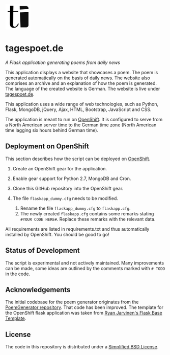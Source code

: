 ![tagespoet.de logo](static/resources/img/logo.png)

tagespoet.de
============
*A Flask application generating poems from daily news*

This application displays a website that showcases a poem. The poem is generated automatically on the basis of daily
news. The website also comprises an archive and an explanation of how the poem is generated. The language of the created
website is German. The website is live under [tagespoet.de](http://www.tagespoet.de). 

This application uses a wide range of web technologies, such as Python, Flask, MongoDB, jQuery, Ajax, HTML, Bootstrap,
JavaScript and CSS.

The application is meant to run on [OpenShift](http://www.openshift.com). It is configured to serve from a North American server time to
 the German time zone (North American time lagging six hours behind German time).
 
Deployment on OpenShift
-----------------------
This section describes how the script can be deployed on [OpenShift](http://www.openshift.com).

1. Create an OpenShift gear for the application.

2. Enable gear support for Python 2.7, MongoDB and Cron.

3. Clone this GitHub repository into the OpenShift gear.

4. The file `flaskapp_dummy.cfg` needs to be modified.
    1. Rename the file `flaskapp_dummy.cfg` to `flaskapp.cfg`. 
    2. The newly created `flaskapp.cfg` contains some remarks stating `#YOUR CODE HERE#`. Replace these remarks with 
    the relevant data.
    
All requirements are listed in requirements.txt and thus automatically installed by OpenShift. You should be good to go! 

Status of Development
---------------------
The script is experimental and not actively maintained. Many improvements can be made, some ideas are outlined by the 
comments marked with `# TODO` in the code.

Acknowledgements
----------------
The initial codebase for the poem generator originates from the [PoemGenerator repository](https://github.com/flrs/poemGenerator).
That code has been improved.
The template for the OpenShift flask application was taken from [Ryan Jarvinen's Flask Base Template](https://github.com/openshift-quickstart/flask-base).

License
-------
The code in this repository is distributed under a [Simplified BSD License](LICENSE.md).


